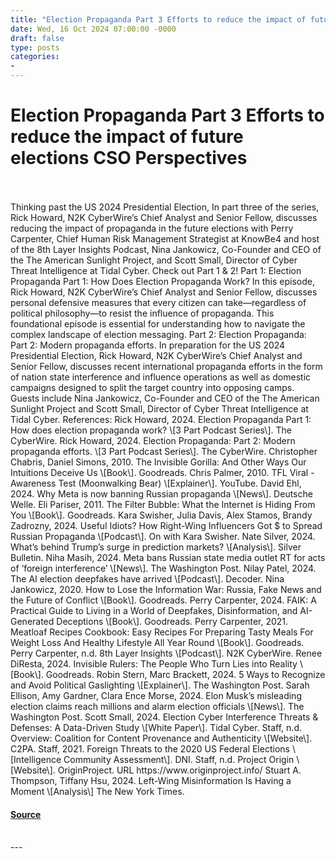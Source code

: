```yaml
---
title: "Election Propaganda Part 3 Efforts to reduce the impact of future elections CSO Perspectives"
date: Wed, 16 Oct 2024 07:00:00 -0000
draft: false
type: posts
categories: 
- 
---
```

# Election Propaganda Part 3 Efforts to reduce the impact of future elections CSO Perspectives

<br/>

<br/>
Thinking past the US 2024 Presidential Election, In part three of the series, Rick Howard, N2K CyberWire’s Chief Analyst and Senior Fellow, discusses reducing the impact of propaganda in the future elections with Perry Carpenter, Chief Human Risk Management Strategist at KnowBe4 and host of the 8th Layer Insights Podcast, Nina Jankowicz, Co-Founder and CEO of the The American Sunlight Project, and Scott Small, Director of Cyber Threat Intelligence at Tidal Cyber. Check out Part 1 & 2! Part 1: Election Propaganda Part 1: How Does Election Propaganda Work? In this episode, Rick Howard, N2K CyberWire’s Chief Analyst and Senior Fellow, discusses personal defensive measures that every citizen can take—regardless of political philosophy—to resist the influence of propaganda. This foundational episode is essential for understanding how to navigate the complex landscape of election messaging. Part 2: Election Propaganda: Part 2: Modern propaganda efforts. In preparation for the US 2024 Presidential Election, Rick Howard, N2K CyberWire’s Chief Analyst and Senior Fellow, discusses recent international propaganda efforts in the form of nation state interference and influence operations as well as domestic campaigns designed to split the target country into opposing camps. Guests include Nina Jankowicz, Co-Founder and CEO of the The American Sunlight Project and Scott Small, Director of Cyber Threat Intelligence at Tidal Cyber. References: Rick Howard, 2024. Election Propaganda Part 1: How does election propaganda work? \[3 Part Podcast Series\]. The CyberWire. Rick Howard, 2024. Election Propaganda: Part 2: Modern propaganda efforts. \[3 Part Podcast Series\]. The CyberWire. Christopher Chabris, Daniel Simons, 2010. The Invisible Gorilla: And Other Ways Our Intuitions Deceive Us \[Book\]. Goodreads. Chris Palmer, 2010. TFL Viral - Awareness Test (Moonwalking Bear) \[Explainer\]. YouTube. David Ehl, 2024. Why Meta is now banning Russian propaganda \[News\]. Deutsche Welle. Eli Pariser, 2011. The Filter Bubble: What the Internet is Hiding From You \[Book\]. Goodreads. Kara Swisher, Julia Davis, Alex Stamos, Brandy Zadrozny, 2024. Useful Idiots? How Right-Wing Influencers Got $ to Spread Russian Propaganda \[Podcast\]. On with Kara Swisher. Nate Silver, 2024. What’s behind Trump’s surge in prediction markets? \[Analysis\]. Silver Bulletin. Niha Masih, 2024. Meta bans Russian state media outlet RT for acts of ‘foreign interference’ \[News\]. The Washington Post. Nilay Patel, 2024. The AI election deepfakes have arrived \[Podcast\]. Decoder. Nina Jankowicz, 2020. How to Lose the Information War: Russia, Fake News and the Future of Conflict \[Book\]. Goodreads. Perry Carpenter, 2024. FAIK: A Practical Guide to Living in a World of Deepfakes, Disinformation, and AI-Generated Deceptions \[Book\]. Goodreads. Perry Carpenter, 2021. Meatloaf Recipes Cookbook: Easy Recipes For Preparing Tasty Meals For Weight Loss And Healthy Lifestyle All Year Round \[Book\]. Goodreads. Perry Carpenter, n.d. 8th Layer Insights \[Podcast\]. N2K CyberWire. Renee DiResta, 2024. Invisible Rulers: The People Who Turn Lies into Reality \[Book\]. Goodreads. Robin Stern, Marc Brackett, 2024. 5 Ways to Recognize and Avoid Political Gaslighting \[Explainer\]. The Washington Post. Sarah Ellison, Amy Gardner, Clara Ence Morse, 2024. Elon Musk’s misleading election claims reach millions and alarm election officials \[News\]. The Washington Post. Scott Small, 2024. Election Cyber Interference Threats & Defenses: A Data-Driven Study \[White Paper\]. Tidal Cyber. Staff, n.d. Overview: Coalition for Content Provenance and Authenticity \[Website\]. C2PA. Staff, 2021. Foreign Threats to the 2020 US Federal Elections \[Intelligence Community Assessment\]. DNI. Staff, n.d. Project Origin \[Website\]. OriginProject. URL https://www.originproject.info/ Stuart A. Thompson, Tiffany Hsu, 2024. Left-Wing Misinformation Is Having a Moment \[Analysis\] The New York Times.

#### [Source](https://thecyberwire.com/podcasts/cso-perspectives-public/5575/notes)

<br/>
---
